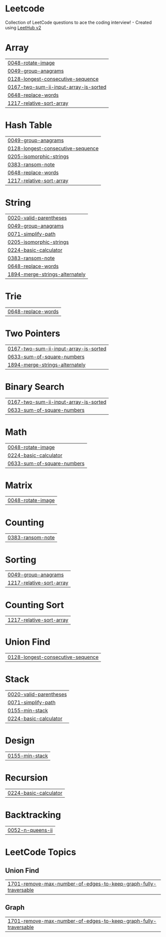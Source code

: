 # Leetcode
Collection of LeetCode questions to ace the coding interview! - Created using [LeetHub v2](https://github.com/arunbhardwaj/LeetHub-2.0)


# Array
|  |
| ------- |
| [0048-rotate-image](https://github.com/bashlogs/Leetcode/tree/master/0048-rotate-image) |
| [0049-group-anagrams](https://github.com/bashlogs/Leetcode/tree/master/0049-group-anagrams) |
| [0128-longest-consecutive-sequence](https://github.com/bashlogs/Leetcode/tree/master/0128-longest-consecutive-sequence) |
| [0167-two-sum-ii-input-array-is-sorted](https://github.com/bashlogs/Leetcode/tree/master/0167-two-sum-ii-input-array-is-sorted) |
| [0648-replace-words](https://github.com/bashlogs/Leetcode/tree/master/0648-replace-words) |
| [1217-relative-sort-array](https://github.com/bashlogs/Leetcode/tree/master/1217-relative-sort-array) |
# Hash Table
|  |
| ------- |
| [0049-group-anagrams](https://github.com/bashlogs/Leetcode/tree/master/0049-group-anagrams) |
| [0128-longest-consecutive-sequence](https://github.com/bashlogs/Leetcode/tree/master/0128-longest-consecutive-sequence) |
| [0205-isomorphic-strings](https://github.com/bashlogs/Leetcode/tree/master/0205-isomorphic-strings) |
| [0383-ransom-note](https://github.com/bashlogs/Leetcode/tree/master/0383-ransom-note) |
| [0648-replace-words](https://github.com/bashlogs/Leetcode/tree/master/0648-replace-words) |
| [1217-relative-sort-array](https://github.com/bashlogs/Leetcode/tree/master/1217-relative-sort-array) |
# String
|  |
| ------- |
| [0020-valid-parentheses](https://github.com/bashlogs/Leetcode/tree/master/0020-valid-parentheses) |
| [0049-group-anagrams](https://github.com/bashlogs/Leetcode/tree/master/0049-group-anagrams) |
| [0071-simplify-path](https://github.com/bashlogs/Leetcode/tree/master/0071-simplify-path) |
| [0205-isomorphic-strings](https://github.com/bashlogs/Leetcode/tree/master/0205-isomorphic-strings) |
| [0224-basic-calculator](https://github.com/bashlogs/Leetcode/tree/master/0224-basic-calculator) |
| [0383-ransom-note](https://github.com/bashlogs/Leetcode/tree/master/0383-ransom-note) |
| [0648-replace-words](https://github.com/bashlogs/Leetcode/tree/master/0648-replace-words) |
| [1894-merge-strings-alternately](https://github.com/bashlogs/Leetcode/tree/master/1894-merge-strings-alternately) |
# Trie
|  |
| ------- |
| [0648-replace-words](https://github.com/bashlogs/Leetcode/tree/master/0648-replace-words) |
# Two Pointers
|  |
| ------- |
| [0167-two-sum-ii-input-array-is-sorted](https://github.com/bashlogs/Leetcode/tree/master/0167-two-sum-ii-input-array-is-sorted) |
| [0633-sum-of-square-numbers](https://github.com/bashlogs/Leetcode/tree/master/0633-sum-of-square-numbers) |
| [1894-merge-strings-alternately](https://github.com/bashlogs/Leetcode/tree/master/1894-merge-strings-alternately) |
# Binary Search
|  |
| ------- |
| [0167-two-sum-ii-input-array-is-sorted](https://github.com/bashlogs/Leetcode/tree/master/0167-two-sum-ii-input-array-is-sorted) |
| [0633-sum-of-square-numbers](https://github.com/bashlogs/Leetcode/tree/master/0633-sum-of-square-numbers) |
# Math
|  |
| ------- |
| [0048-rotate-image](https://github.com/bashlogs/Leetcode/tree/master/0048-rotate-image) |
| [0224-basic-calculator](https://github.com/bashlogs/Leetcode/tree/master/0224-basic-calculator) |
| [0633-sum-of-square-numbers](https://github.com/bashlogs/Leetcode/tree/master/0633-sum-of-square-numbers) |
# Matrix
|  |
| ------- |
| [0048-rotate-image](https://github.com/bashlogs/Leetcode/tree/master/0048-rotate-image) |
# Counting
|  |
| ------- |
| [0383-ransom-note](https://github.com/bashlogs/Leetcode/tree/master/0383-ransom-note) |
# Sorting
|  |
| ------- |
| [0049-group-anagrams](https://github.com/bashlogs/Leetcode/tree/master/0049-group-anagrams) |
| [1217-relative-sort-array](https://github.com/bashlogs/Leetcode/tree/master/1217-relative-sort-array) |
# Counting Sort
|  |
| ------- |
| [1217-relative-sort-array](https://github.com/bashlogs/Leetcode/tree/master/1217-relative-sort-array) |
# Union Find
|  |
| ------- |
| [0128-longest-consecutive-sequence](https://github.com/bashlogs/Leetcode/tree/master/0128-longest-consecutive-sequence) |
# Stack
|  |
| ------- |
| [0020-valid-parentheses](https://github.com/bashlogs/Leetcode/tree/master/0020-valid-parentheses) |
| [0071-simplify-path](https://github.com/bashlogs/Leetcode/tree/master/0071-simplify-path) |
| [0155-min-stack](https://github.com/bashlogs/Leetcode/tree/master/0155-min-stack) |
| [0224-basic-calculator](https://github.com/bashlogs/Leetcode/tree/master/0224-basic-calculator) |
# Design
|  |
| ------- |
| [0155-min-stack](https://github.com/bashlogs/Leetcode/tree/master/0155-min-stack) |
# Recursion
|  |
| ------- |
| [0224-basic-calculator](https://github.com/bashlogs/Leetcode/tree/master/0224-basic-calculator) |
# Backtracking
|  |
| ------- |
| [0052-n-queens-ii](https://github.com/bashlogs/Leetcode/tree/master/0052-n-queens-ii) |
<!---LeetCode Topics Start-->
# LeetCode Topics
## Union Find
|  |
| ------- |
| [1701-remove-max-number-of-edges-to-keep-graph-fully-traversable](https://github.com/bashlogs/Leetcode/tree/master/1701-remove-max-number-of-edges-to-keep-graph-fully-traversable) |
## Graph
|  |
| ------- |
| [1701-remove-max-number-of-edges-to-keep-graph-fully-traversable](https://github.com/bashlogs/Leetcode/tree/master/1701-remove-max-number-of-edges-to-keep-graph-fully-traversable) |
<!---LeetCode Topics End-->